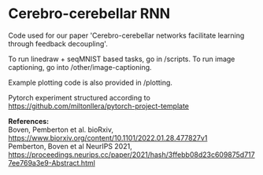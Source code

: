 # Cerebro-cerebellar RNN

Code used for our paper 'Cerebro-cerebellar networks facilitate learning through feedback decoupling'.

To run linedraw + seqMNIST based tasks, go in /scripts.
To run image captioning, go into /other/image-captioning.

Example plotting code is also provided in /plotting. 

Pytorch experiment structured according to https://github.com/miltonllera/pytorch-project-template


<b>References:</b><br>
Boven, Pemberton et al. bioRxiv, https://www.biorxiv.org/content/10.1101/2022.01.28.477827v1 <br>
Pemberton, Boven et al NeurIPS 2021, https://proceedings.neurips.cc/paper/2021/hash/3ffebb08d23c609875d7177ee769a3e9-Abstract.html
